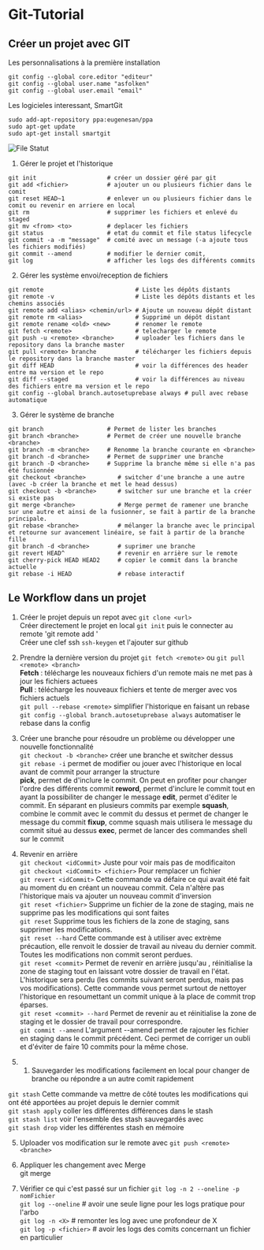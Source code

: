 ﻿# Git-Tutorial

## Créer un projet avec GIT

Les personnalisations à la première installation

    git config --global core.editor "editeur"
    git config --global user.name "asfolken"
    git config --global user.email "email"

Les logicieles interessant, SmartGit

    sudo add-apt-repository ppa:eugenesan/ppa
    sudo apt-get update
    sudo apt-get install smartgit
        
![File Statut](https://i.stack.imgur.com/ppgRW.png)
       
  1. Gérer le projet et l'historique      
  
    git init                    # créer un dossier géré par git
    git add <fichier>           # ajouter un ou plusieurs fichier dans le comit
    git reset HEAD~1            # enlever un ou plusieurs fichier dans le comit ou revenir en arriere en local
    git rm                      # supprimer les fichiers et enlevé du staged 
    git mv <from> <to>          # deplacer les fichiers
    git status                  # etat du commit et file status lifecycle
    git commit -a -m "message"  # comité avec un message (-a ajoute tous les fichiers modifiés)
    git commit --amend          # modifier le dernier comit,
    git log                     # afficher les logs des différents commits
    
  2.  Gérer les système envoi/reception de fichiers      
     
    git remote                          # Liste les dépôts distants
    git remote -v                       # Liste les dépôts distants et les chemins associés
    git remote add <alias> <chemin/url> # Ajoute un nouveau dépôt distant
    git remote rm <alias>               # Supprimé un dépôt distant
    git remote rename <old> <new>       # renomer le remote
    git fetch <remote>                  # telecharger le remote
    git push -u <remote> <branche>      # uploader les fichiers dans le repository dans la branche master
    git pull <remote> branche           # télécharger les fichiers depuis le repository dans la branche master
    git diff HEAD                       # voir la différences des header entre ma version et le repo
    git diff --staged                   # voir la différences au niveau des fichiers entre ma version et le repo
    git config --global branch.autosetuprebase always # pull avec rebase automatique
     
  3. Gérer le système de branche     
  
    git branch                  # Permet de lister les branches
    git branch <branche>        # Permet de créer une nouvelle branche <branche>
    git branch -m <branche>     # Renomme la branche courante en <branche>
    git branch -d <branche>     # Permet de supprimer une branche
    git branch -D <branche>     # Supprime la branche même si elle n'a pas été fusionnée
    git checkout <branche>         # switcher d'une branche a une autre  (avec -b créer la branche et met le head dessus)
    git checkout -b <branche>      # switcher sur une branche et la créer si existe pas
    git merge <branche>            # Merge permet de ramener une branche sur une autre et ainsi de la fusionner, se fait à partir de la branche principale.
    git rebase <branche>           # mélanger la branche avec le principal et retourne sur avancement linéaire, se fait à partir de la branche fille
    git branch -d <branche>        # suprimer une branche
    git revert HEAD^               # revenir en arrière sur le remote
    git cherry-pick HEAD HEAD2     # copier le commit dans la branche actuelle
    git rebase -i HEAD             # rebase interactif


## Le Workflow dans un projet

1. Créer le projet depuis un repot avec `git clone <url>`        
   Créer directement le projet en local `git init` puis le connecter au remote 'git remote add <remote> <url>'       
   Créer une clef ssh `ssh-keygen` et l'ajouter sur github
       
2. Prendre la dernière version du projet `git fetch <remote>` ou `git pull <remote> <branch>`            
__Fetch__ : télécharge les nouveaux fichiers d'un remote mais ne met pas à jour les fichiers actuees        
__Pull__ : télécharge les nouveaux fichiers et tente de merger avec vos fichiers actuels       
`git pull --rebase <remote>` simplifier l'historique en faisant un rebase      
`git config --global branch.autosetuprebase always`  automatiser le rebase dans la config      
                
3. Créer une branche pour résoudre un problème ou développer une nouvelle fonctionnalité        
`git checkout -b <branche>` créer une branche et switcher dessus     
`git rebase -i` permet de modifier ou jouer avec l'historique en local avant de commit pour arranger la structure    
    __pick__, permet de d'inclure le commit. On peut en profiter pour changer l'ordre des différents commit
    __reword__, permet d'inclure le commit tout en ayant la possibiliter de changer le message
    __edit__, permet d'éditer le commit. En séparant en plusieurs commits par exemple
    __squash__, combine le commit avec le commit du dessus et permet de changer le message du commit
    __fixup__, comme squash mais utilisera le message du commit situé au dessus
    __exec__, permet de lancer des commandes shell sur le commit



4. Revenir en arrière        
`git checkout <idCommit>` Juste pour voir mais pas de modificaiton           
`git checkout <idCommit> <fichier>` Pour remplacer un fichier        
`git revert <idCommit>` Cette commande va défaire ce qui avait été fait au moment du <commit> en créant un nouveau commit. Cela n'altère pas l'historique mais va ajouter un nouveau commit d'inversion       
`git reset <fichier>` Supprime un fichier de la zone de staging, mais ne supprime pas les modifications qui sont faites       
`git reset` Supprime tous les fichiers de la zone de staging, sans supprimer les modifications.       
`git reset --hard` Cette commande est à utiliser avec extrème précaution, elle renvoit le dossier de travail au niveau du dernier commit. Toutes les modifications non commit seront perdues.       
`git reset <commit>`  Permet de revenir en arrière jusqu'au <commit>, réinitialise la zone de staging tout en laissant votre dossier de travail en l'état. L'historique sera perdu (les commits suivant <commit> seront perdus, mais pas vos modifications). Cette commande vous permet surtout de nettoyer l'historique en resoumettant un commit unique à la place de commit trop éparses.       
`git reset <commit> --hard` Permet de revenir au <commit> et réinitialise la zone de staging et le dossier de travail pour correspondre.     
`git commit --amend` L'argument --amend permet de rajouter les fichier en staging dans le commit précédent. Ceci permet de corriger un oubli et d'éviter de faire 10 commits pour la même chose.     
     
4. 1. Sauvegarder les modifications facilement en local pour changer de branche ou répondre a un autre comit rapidement      
            
`git stash` Cette commande va mettre de côté toutes les modifications qui ont été apportées au projet depuis le dernier commit     
`git stash apply` coller les différentes différences dans le stash     
`git stash list` voir l'ensemble des stash sauvegardés avec     
`git stash drop` vider les différentes stash en mémoire     
        
5. Uploader vos modification sur le remote avec `git push <remote> <branche>`     
     
6. Appliquer les changement avec Merge    
 git merge <branche>         
     
7. Vérifier ce qui c'est passé sur un fichier `git log -n 2 --oneline -p nomFichier`     
`git log --oneline`       # avoir une seule ligne pour les logs pratique pour l'arbo     
`git log -n <X>`          # remonter les log avec une profondeur de X     
`git log -p <fichier>`    # avoir les logs des comits concernant un fichier en particulier     

